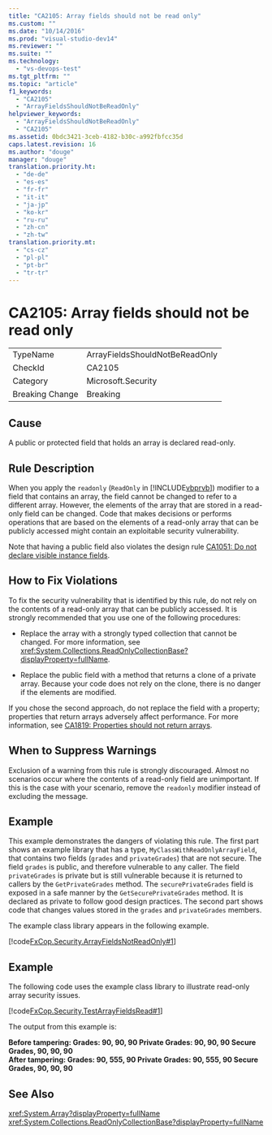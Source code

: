 ```yaml
---
title: "CA2105: Array fields should not be read only"
ms.custom: ""
ms.date: "10/14/2016"
ms.prod: "visual-studio-dev14"
ms.reviewer: ""
ms.suite: ""
ms.technology: 
  - "vs-devops-test"
ms.tgt_pltfrm: ""
ms.topic: "article"
f1_keywords: 
  - "CA2105"
  - "ArrayFieldsShouldNotBeReadOnly"
helpviewer_keywords: 
  - "ArrayFieldsShouldNotBeReadOnly"
  - "CA2105"
ms.assetid: 0bdc3421-3ceb-4182-b30c-a992fbfcc35d
caps.latest.revision: 16
ms.author: "douge"
manager: "douge"
translation.priority.ht: 
  - "de-de"
  - "es-es"
  - "fr-fr"
  - "it-it"
  - "ja-jp"
  - "ko-kr"
  - "ru-ru"
  - "zh-cn"
  - "zh-tw"
translation.priority.mt: 
  - "cs-cz"
  - "pl-pl"
  - "pt-br"
  - "tr-tr"
---
```

# CA2105: Array fields should not be read only
|||  
|-|-|  
|TypeName|ArrayFieldsShouldNotBeReadOnly|  
|CheckId|CA2105|  
|Category|Microsoft.Security|  
|Breaking Change|Breaking|  
  
## Cause  
 A public or protected field that holds an array is declared read-only.  
  
## Rule Description  
 When you apply the `readonly` (`ReadOnly` in [!INCLUDE[vbprvb](../codequality/includes/vbprvb_md.md)]) modifier to a field that contains an array, the field cannot be changed to refer to a different array. However, the elements of the array that are stored in a read-only field can be changed. Code that makes decisions or performs operations that are based on the elements of a read-only array that can be publicly accessed might contain an exploitable security vulnerability.  
  
 Note that having a public field also violates the design rule [CA1051: Do not declare visible instance fields](../codequality/ca1051--do-not-declare-visible-instance-fields.md).  
  
## How to Fix Violations  
 To fix the security vulnerability that is identified by this rule, do not rely on the contents of a read-only array that can be publicly accessed. It is strongly recommended that you use one of the following procedures:  
  
-   Replace the array with a strongly typed collection that cannot be changed. For more information, see <xref:System.Collections.ReadOnlyCollectionBase?displayProperty=fullName>.  
  
-   Replace the public field with a method that returns a clone of a private array. Because your code does not rely on the clone, there is no danger if the elements are modified.  
  
 If you chose the second approach, do not replace the field with a property; properties that return arrays adversely affect performance. For more information, see [CA1819: Properties should not return arrays](../codequality/ca1819--properties-should-not-return-arrays.md).  
  
## When to Suppress Warnings  
 Exclusion of a warning from this rule is strongly discouraged. Almost no scenarios occur where the contents of a read-only field are unimportant. If this is the case with your scenario, remove the `readonly` modifier instead of excluding the message.  
  
## Example  
 This example demonstrates the dangers of violating this rule. The first part shows an example library that has a type, `MyClassWithReadOnlyArrayField`, that contains two fields (`grades` and `privateGrades`) that are not secure. The field `grades` is public, and therefore vulnerable to any caller. The field `privateGrades` is private but is still vulnerable because it is returned to callers by the `GetPrivateGrades` method. The `securePrivateGrades` field is exposed in a safe manner by the `GetSecurePrivateGrades` method. It is declared as private to follow good design practices. The second part shows code that changes values stored in the `grades` and `privateGrades` members.  
  
 The example class library appears in the following example.  
  
 [!code[FxCop.Security.ArrayFieldsNotReadOnly#1](../codequality/codesnippet/CSharp/ca2105--array-fields-should-not-be-read-only_1.cs)]  
  
## Example  
 The following code uses the example class library to illustrate read-only array security issues.  
  
 [!code[FxCop.Security.TestArrayFieldsRead#1](../codequality/codesnippet/CSharp/ca2105--array-fields-should-not-be-read-only_2.cs)]  
  
 The output from this example is:  
  
 **Before tampering: Grades: 90, 90, 90 Private Grades: 90, 90, 90  Secure Grades, 90, 90, 90**  
**After tampering: Grades: 90, 555, 90 Private Grades: 90, 555, 90  Secure Grades, 90, 90, 90**   
## See Also  
 <xref:System.Array?displayProperty=fullName>   
 <xref:System.Collections.ReadOnlyCollectionBase?displayProperty=fullName>